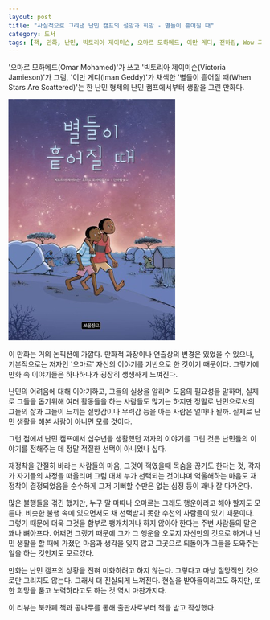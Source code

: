 ```yaml
---
layout: post
title: "사실적으로 그려낸 난민 캠프의 절망과 희망 - 별들이 흩어질 때"
category: 도서
tags: [책, 만화, 난민, 빅토리아 제이미슨, 오마르 모하메드, 이만 게디, 전하림, Wow 그래픽노블, 보물창고, 푸른책들, 서평]
---
```


'오마르 모하메드(Omar Mohamed)'가 쓰고
'빅토리아 제이미슨(Victoria Jamieson)'가 그림,
'이만 게디(Iman Geddy)'가 채색한
'별들이 흩어질 때(When Stars Are Scattered)'는
한 난민 형제의 난민 캠프에서부터 생활을 그린 만화다.

![표지](/images/when-stars-are-scattered-comic-book-h480.jpg)

이 만화는 거의 논픽션에 가깝다.
만화적 과장이나 연출상의 변경은 있었을 수 있으나,
기본적으로는 저자인 '오마르' 자신의 이야기를 기반으로 한 것이기 때문이다.
그렇기에 만화 속 이야기들은 하나하나가 굉장히 생생하게 느껴진다.

난민의 어려움에 대해 이야기하고,
그들의 실상을 알리며 도움의 필요성을 말하며,
실제로 그들을 돕기위해 여러 활동들을 하는 사람들도 많기는 하지만
정말로 난민으로서의 그들의 삶과 그들이 느끼는 절망감이나 무력감 등을 아는 사람은 얼마나 될까.
실제로 난민 생활을 해본 사람이 아니면 모를 것이다.

그런 점에서 난민 캠프에서 십수년을 생활했던 저자의 이야기를 그린 것은
난민들의 이야기를 전해주는 데 정말 적절한 선택이 아니었나 싶다.

재정착을 간절히 바라는 사람들의 마음,
그것이 꺽였을때 목숨을 끊기도 한다는 것,
각자가 자기들의 사정을 떠올리며 그럼 대체 누가 선택되는 것이냐며 억울해하는 마음도
재정착이 결정되었음을 순수하게 그저 기뻐할 수만은 없는 심정 등이
꽤나 잘 다가온다.

많은 불행들을 겪긴 했지만,
누구 말 마따나 오마르는 그래도 행운아라고 해야 할지도 모른다.
비슷한 불행 속에 있으면서도 채 선택받지 못한 수천의 사람들이 있기 때문이다.
그렇기 때문에 더욱 그것을 함부로 팽개치거나 하지 않아야 한다는 주변 사람들의 말은 꽤나 뼈아프다.
어쩌면 그랬기 때문에 그가 그 행운을 오로지 자신만의 것으로 하거나
난민 생활을 할 때에 가졌던 마음과 생각을 잊지 않고
그곳으로 되돌아가 그들을 도와주는 일을 하는 것인지도 모르겠다.

만화는 난민 캠프의 상황을 전혀 미화하려고 하지 않는다.
그렇다고 마냥 절망적인 것으로만 그리지도 않는다.
그래서 더 진실되게 느껴진다.
현실을 받아들이라고도 하지만,
또한 희망을 품고 노력하라고도 하는 것 역시 마찬가지다.



<div class="im im-info">
이 리뷰는 북카페 책과 콩나무를 통해 출판사로부터 책을 받고 작성했다.
</div>
